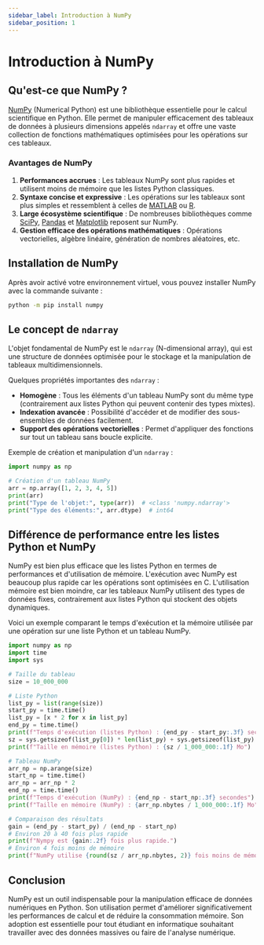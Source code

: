 ```yaml
---
sidebar_label: Introduction à NumPy
sidebar_position: 1
---
```


# Introduction à NumPy

## Qu'est-ce que NumPy ?

[NumPy](https://numpy.org) (Numerical Python) est une bibliothèque essentielle
pour le calcul scientifique en Python. Elle permet de manipuler efficacement des
tableaux de données à plusieurs dimensions appelés `ndarray` et offre une
vaste collection de fonctions mathématiques optimisées pour les opérations sur
ces tableaux.

### Avantages de NumPy

1. **Performances accrues** : Les tableaux NumPy sont plus rapides et utilisent
   moins de mémoire que les listes Python classiques.
2. **Syntaxe concise et expressive** : Les opérations sur les tableaux sont plus
   simples et ressemblent à celles de [MATLAB](https://www.mathworks.com/products/matlab.html) 
   ou [R](https://www.r-project.org).
3. **Large écosystème scientifique** : De nombreuses bibliothèques comme [SciPy](https://www.scipy.org),
   [Pandas](https://pandas.pydata.org) et [Matplotlib](https://matplotlib.org) reposent sur NumPy.
4. **Gestion efficace des opérations mathématiques** : Opérations vectorielles,
   algèbre linéaire, génération de nombres aléatoires, etc.

## Installation de NumPy

Après avoir activé votre environnement virtuel, vous pouvez installer NumPy avec la commande suivante :

```sh
python -m pip install numpy
```

## Le concept de `ndarray`

L'objet fondamental de NumPy est le `ndarray` (N-dimensional array), qui est une
structure de données optimisée pour le stockage et la manipulation de tableaux
multidimensionnels.

Quelques propriétés importantes des `ndarray` :

- **Homogène** : Tous les éléments d'un tableau NumPy sont du même type
  (contrairement aux listes Python qui peuvent contenir des types mixtes).
- **Indexation avancée** : Possibilité d'accéder et de modifier des
  sous-ensembles de données facilement.
- **Support des opérations vectorielles** : Permet d'appliquer des fonctions sur
  tout un tableau sans boucle explicite.

Exemple de création et manipulation d'un `ndarray` :

```python
import numpy as np

# Création d'un tableau NumPy
arr = np.array([1, 2, 3, 4, 5])
print(arr)
print("Type de l'objet:", type(arr))  # <class 'numpy.ndarray'>
print("Type des éléments:", arr.dtype)  # int64
```

## Différence de performance entre les listes Python et NumPy

NumPy est bien plus efficace que les listes Python en termes de performances et
d'utilisation de mémoire.  L'exécution avec NumPy est beaucoup plus rapide car
les opérations sont optimisées en C. L'utilisation mémoire est bien moindre, car
les tableaux NumPy utilisent des types de données fixes, contrairement aux
listes Python qui stockent des objets dynamiques.

Voici un exemple comparant le temps d'exécution et la mémoire utilisée par une
opération sur une liste Python et un tableau NumPy.

```python
import numpy as np
import time
import sys

# Taille du tableau
size = 10_000_000

# Liste Python
list_py = list(range(size))
start_py = time.time()
list_py = [x * 2 for x in list_py]
end_py = time.time()
print(f"Temps d'exécution (listes Python) : {end_py - start_py:.3f} secondes")
sz = sys.getsizeof(list_py[0]) * len(list_py) + sys.getsizeof(list_py)
print(f"Taille en mémoire (listes Python) : {sz / 1_000_000:.1f} Mo")

# Tableau NumPy
arr_np = np.arange(size)
start_np = time.time()
arr_np = arr_np * 2
end_np = time.time()
print(f"Temps d'exécution (NumPy) : {end_np - start_np:.3f} secondes")
print(f"Taille en mémoire (NumPy) : {arr_np.nbytes / 1_000_000:.1f} Mo")

# Comparaison des résultats
gain = (end_py - start_py) / (end_np - start_np)
# Environ 20 à 40 fois plus rapide
print(f"Nympy est {gain:.2f} fois plus rapide.")
# Environ 4 fois moins de mémoire
print(f"NumPy utilise {round(sz / arr_np.nbytes, 2)} fois moins de mémoire.")
```

## Conclusion

NumPy est un outil indispensable pour la manipulation efficace de données
numériques en Python. Son utilisation permet d'améliorer significativement les
performances de calcul et de réduire la consommation mémoire. Son adoption est
essentielle pour tout étudiant en informatique souhaitant travailler avec des
données massives ou faire de l'analyse numérique.